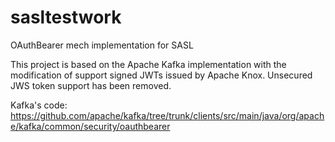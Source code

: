 # sasltestwork
OAuthBearer mech implementation for SASL

This project is based on the Apache Kafka implementation with the modification of support signed JWTs issued by Apache Knox.
Unsecured JWS token support has been removed.

Kafka's code: https://github.com/apache/kafka/tree/trunk/clients/src/main/java/org/apache/kafka/common/security/oauthbearer
